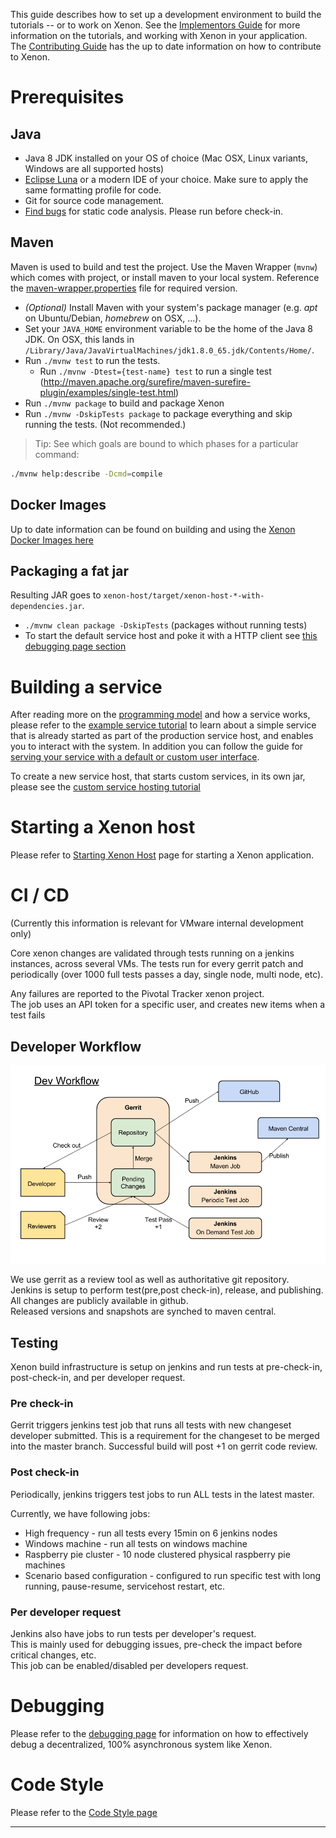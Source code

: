 This guide describes how to set up a development environment to build the tutorials -- or to work on Xenon.
See the [Implementors Guide](Implementors-Guide) for more information on the tutorials, and working with Xenon in your application.  The [Contributing Guide](Contributing) has the up to date information on how to contribute to Xenon.

# Prerequisites

## Java

 * Java 8 JDK installed on your OS of choice (Mac OSX, Linux variants, Windows are all supported hosts)
 * [Eclipse Luna](http://eclipse.org) or a modern IDE of your choice. Make sure to apply the same formatting profile for code.
 * Git for source code management.
 * [Find bugs](http://findbugs.sourceforge.net/) for static code analysis. Please run before check-in.


## Maven

Maven is used to build and test the project. Use the Maven Wrapper (`mvnw`) which comes with project, or install maven to your local system. Reference the [maven-wrapper.properties][] file for required version.

* _(Optional)_ Install Maven with your system's package manager (e.g. _apt_ on Ubuntu/Debian, _homebrew_ on OSX, ...).
* Set your `JAVA_HOME` environment variable to be the home of the Java 8 JDK. On OSX, this lands in `/Library/Java/JavaVirtualMachines/jdk1.8.0_65.jdk/Contents/Home/`.
* Run `./mvnw test` to run the tests.
  * Run `./mvnw -Dtest={test-name} test` to run a single test (http://maven.apache.org/surefire/maven-surefire-plugin/examples/single-test.html)
* Run `./mvnw package` to build and package Xenon
* Run `./mvnw -DskipTests package` to package everything and skip running the tests. (Not recommended.)

> Tip: See which goals are bound to which phases for a particular command:
```sh
./mvnw help:describe -Dcmd=compile
```


## Docker Images

Up to date information can be found on building and using the [Xenon Docker Images here](Docker-Images)

## Packaging a fat jar

Resulting JAR goes to `xenon-host/target/xenon-host-*-with-dependencies.jar`.

* `./mvnw clean package -DskipTests` (packages without running tests)
*  To start the default service host and poke it with a HTTP client see [this debugging page section](Debugging-and-Troubleshooting#starting-a-host)

# Building a service

After reading more on the [programming model](Programming-Model) and how a service works, please refer to the [example service tutorial](Example-Service-Tutorial) to learn about a simple service that is already started as part of the production service host, and enables you to interact with the system. In addition you can follow the guide for [serving your service with a default or custom user interface](./Host-Your-UI).

To create a new service host, that starts custom services, in its own jar, please see the [custom service hosting tutorial](Hosting-Custom-Services-On-Xenon)

# Starting a Xenon host

Please refer to [Starting Xenon Host](Start-Xenon-Host) page for starting a Xenon application.

# CI / CD
(Currently this information is relevant for VMware internal development only)

Core xenon changes are validated through tests running on a jenkins instances, across several VMs. The tests run for every gerrit patch and periodically (over 1000 full tests passes a day, single node, multi node, etc).

Any failures are reported to the Pivotal Tracker xenon project.  
The job uses an API token for a specific user, and creates new items when a test fails

## Developer Workflow

![Developer workflow](images/developer-guide/dev-workflow.png)

We use gerrit as a review tool as well as authoritative git repository.  
Jenkins is setup to perform test(pre,post check-in), release, and publishing.  
All changes are publicly available in github.  
Released versions and snapshots are synched to maven central.



## Testing

Xenon build infrastructure is setup on jenkins and run tests at pre-check-in, post-check-in, and per developer request.


### Pre check-in

Gerrit triggers jenkins test job that runs all tests with new changeset developer submitted.
This is a requirement for the changeset to be merged into the master branch.
Successful build will post +1 on gerrit code review.

### Post check-in

Periodically, jenkins triggers test jobs to run ALL tests in the latest master.

Currently, we have following jobs:

* High frequency - run all tests every 15min on 6 jenkins nodes
* Windows machine - run all tests on windows machine
* Raspberry pie cluster - 10 node clustered physical raspberry pie machines
* Scenario based configuration - configured to run specific test with long running, pause-resume, servicehost restart, etc.


### Per developer request

Jenkins also have jobs to run tests per developer's request.  
This is mainly used for debugging issues, pre-check the impact before critical changes, etc.  
This job can be enabled/disabled per developers request.

# Debugging

Please refer to the [debugging page](Debugging-and-Troubleshooting) for information on how to effectively debug a decentralized, 100% asynchronous system like Xenon.

# Code Style
Please refer to the [Code Style page](Code-Style)

----
[maven-wrapper.properties]: https://github.com/vmware/xenon/blob/master/.mvn/wrapper/maven-wrapper.properties
